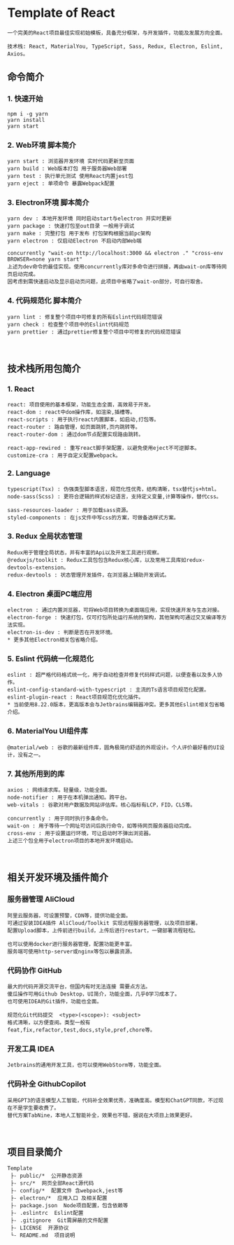 # Template of React

```text
一个完美的React项目最佳实现初始模板，具备充分框架，与开发插件，功能及发展方向全面。

技术栈: React, MaterialYou, TypeScript, Sass, Redux, Electron, Eslint, Axios。
```


## 命令简介

### 1. 快速开始

```text
npm i -g yarn
yarn install
yarn start
```

### 2. Web环境 脚本简介
```text
yarn start : 浏览器开发环境 实时代码更新至页面
yarn build : Web版本打包 用于服务器Web部署
yarn test : 执行单元测试 使用React内置jest包
yarn eject : 单项命令 暴露Webpack配置
```

### 3. Electron环境 脚本简介
```text
yarn dev : 本地开发环境 同时启动start与electron 并实时更新
yarn package : 快速打包至out目录 一般用于调试
yarn make : 完整打包 用于发布 打包架构根据当前pc架构
yarn electron : 仅启动Electron 不启动内部Web端

concurrently "wait-on http://localhost:3000 && electron ." "cross-env BROWSER=none yarn start"
上述为dev命令的最佳实现。使用concurrently库对多命令进行拼接，再由wait-on库等待网页启动完成。
因考虑到需快速启动及显示启动页问题，此项目中省略了wait-on部分，可自行取舍。
```

### 4. 代码规范化 脚本简介
```text
yarn lint : 修复整个项目中可修复的所有Eslint代码规范错误
yarn check : 检查整个项目中的Eslint代码规范
yarn prettier : 通过prettier修复整个项目中可修复的代码规范错误
```

&nbsp;

## 技术栈所用包简介

### 1. React
```text
react: 项目使用的基本框架，功能生态全面，高效易于开发。
react-dom : react中dom操作库，如渲染,插槽等。
react-scripts : 用于执行react内置脚本，如启动,打包等。
react-router : 路由管理，如页面跳转,页内跳转等。
react-router-dom : 通过dom节点配置实现路由跳转。

react-app-rewired : 重写react脚手架配置，以避免使用eject不可逆脚本。
customize-cra : 用于自定义配置webpack。
```

### 2. Language
```text
typescript(Tsx) : 伪强类型脚本语言，规范化性优秀，结构清晰，tsx替代js+html。
node-sass(Scss) : 更符合逻辑的样式标记语言，支持定义变量,计算等操作，替代css。

sass-resources-loader : 用于加载sass资源。
styled-components : 在js文件中写css的方案，可做备选样式方案。
```

### 3. Redux 全局状态管理
```text
Redux用于管理全局状态，并有丰富的Api以及开发工具进行观察。
@reduxjs/toolkit : Redux工具包包含Redux核心库，以及常用工具库如redux-devtools-extension。
redux-devtools : 状态管理开发插件，在浏览器上辅助开发调试。
```

### 4. Electron 桌面PC端应用
```text
electron : 通过内置浏览器，可将Web项目转换为桌面端应用，实现快速开发与生态对接。
electron-forge : 快速打包，仅可打包所处运行系统的架构，其他架构可通过交叉编译等方法实现。
electron-is-dev : 判断是否在开发环境。
* 更多其他Electron相关包省略介绍。
```

### 5. Eslint 代码统一化规范化
```text
eslint : 超严格代码格式统一化，用于自动检查并修复代码样式问题，以便查看以及多人协作。
eslint-config-standard-with-typescript : 主流的Ts语言项目规范化配置。
eslint-plugin-react : React项目规范化优化插件。
* 当前使用8.22.0版本，更高版本会与Jetbrains编辑器冲突。更多其他Eslint相关包省略介绍。
```

### 6. MaterialYou UI组件库
```text
@material/web : 谷歌的最新组件库，圆角极简约舒适的外观设计。个人评价最好看的UI设计，没有之一。
```

### 7. 其他所用到的库
```text
axios : 网络请求库。轻量级，功能全面。
node-notifier : 用于在本机弹出通知。跨平台。
web-vitals : 谷歌对用户数据及网站评估库。核心指标有LCP，FID，CLS等。

concurrently : 用于同时执行多条命令。
wait-on : 用于等待一个网址可访问后执行命令，如等待网页服务器启动完成。
cross-env : 用于设置运行环境，可让启动时不弹出浏览器。
上述三个包全用于electron项目的本地开发环境启动。
```

&nbsp;

## 相关开发环境及插件简介

### 服务器管理 AliCloud
```text
阿里云服务器，可设置预警，CDN等，提供功能全面。
可通过安装IDEA插件 AliCloud/Toolkit 实现远程服务器管理，以及项目部署。
配置Upload脚本，上传前进行build，上传后进行restart，一键部署流程轻松。

也可以使用docker进行服务器管理，配置功能更丰富。
服务端可使用http-server或nginx等包以暴露资源。
```

### 代码协作 GitHub
```text
最大的代码开源交流平台，但国内有时无法连接 需要点方法。
傻瓜操作可用Github Desktop，UI简介，功能全面，几乎0学习成本了。
也可使用IDEA的Git插件，功能也全面。

规范化Git代码提交  <type>(<scope>): <subject>
格式清晰，以方便查阅。类型一般有feat,fix,refactor,test,docs,style,pref,chore等。
```

### 开发工具 IDEA
```text
Jetbrains的通用开发工具，也可以使用WebStorm等，功能全面。
```

### 代码补全 GithubCopilot
```text
采用GPT3的语言模型人工智能，代码补全效果优秀，准确度高。模型和ChatGPT同款，不过现在不是学生要收费了。
替代方案TabNine，本地人工智能补全，效果也不错，据说在大项目上效果更好。
```

&nbsp;

## 项目目录简介

```text
Template
 ├- public/*  公开静态资源
 ├- src/*  网页全部React源代码
 ├- config/*  配置文件 含webpack,jest等
 ├- electron/*  应用入口 及相关配置
 ├- package.json  Node项目配置，包含依赖等
 ├- .eslintrc  Eslint配置
 ├- .gitignore  Git需屏蔽的文件配置
 ├- LICENSE  开源协议
 └- README.md  项目说明
```
